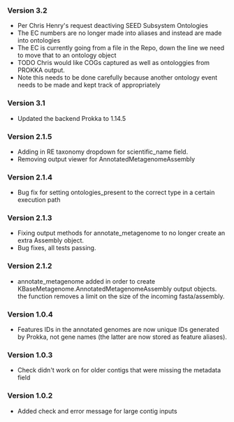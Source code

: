 ### Version 3.2
- Per Chris Henry's request deactiving SEED Subsystem Ontologies
- The EC numbers are no longer made into aliases and instead are made into ontologies
- The EC is currently going from a file in the Repo, down the line we need to move that to an ontology object
- TODO Chris would like COGs captured as well as ontologgies from PROKKA output.
- Note this needs to be done carefully because another ontology event needs to be made and kept track of appropriately

### Version 3.1
- Updated the backend Prokka to 1.14.5

### Version 2.1.5
- Adding in RE taxonomy dropdown for scientific_name field.
- Removing output viewer for AnnotatedMetagenomeAssembly

### Version 2.1.4
- Bug fix for setting ontologies_present to the correct type in a certain execution path

### Version 2.1.3
- Fixing output methods for annotate_metagenome to no longer create an extra Assembly object.
- Bug fixes, all tests passing.

### Version 2.1.2
- annotate_metagenome added in order to create KBaseMetagenome.AnnotatedMetagenomeAssembly output objects.
  the function removes a limit on the size of the incoming fasta/assembly.

### Version 1.0.4
- Features IDs in the annotated genomes are now unique IDs generated
  by Prokka, not gene names (the latter are now stored as feature aliases).

### Version 1.0.3
- Check didn't work on for older contigs that were missing the metadata field

### Version 1.0.2
- Added check and error message for large contig inputs


